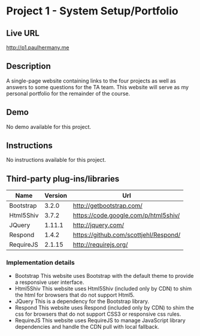 # Project 1 - System Setup/Portfolio

## Live URL
<http://p1.paulhermany.me>

## Description
A single-page website containing links to the four projects as well as answers to some questions for the TA team. This website will serve as my personal portfolio for the remainder of the course.

## Demo
No demo available for this project.

## Instructions
No instructions available for this project.

## Third-party plug-ins/libraries

| Name       | Version | Url                                   |
| ---------- | ------- | ------------------------------------- |
| Bootstrap  | 3.2.0   | http://getbootstrap.com/              |
| Html5Shiv  | 3.7.2   | https://code.google.com/p/html5shiv/  |
| JQuery     | 1.11.1  | http://jquery.com/                    |
| Respond    | 1.4.2   | https://github.com/scottjehl/Respond/ |
| RequireJS  | 2.1.15  | http://requirejs.org/                 |

### Implementation details

* Bootstrap
  This website uses Bootstrap with the default theme to provide a responsive user interface.
* Html5Shiv
  This website uses Html5Shiv (included only by CDN) to shim the html for browsers that do not support Html5.
* JQuery
  This is a dependency for the Bootstrap library.
* Respond
  This website uses Respond (included only by CDN) to shim the css for browsers that do not support CSS3 or responsive css rules.
* RequireJS
  This website uses RequireJS to manage JavaScript library dependencies and handle the CDN pull with local fallback.